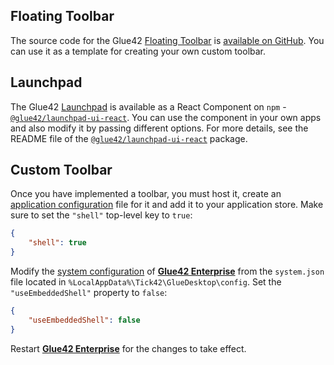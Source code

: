 ## Floating Toolbar

The source code for the Glue42 [Floating Toolbar](../../../../glue42-concepts/glue42-toolbar/index.html#floating_toolbar) is [available on GitHub](https://github.com/Glue42/toolbar). You can use it as a template for creating your own custom toolbar.

## Launchpad

The Glue42 [Launchpad](../../../../glue42-concepts/glue42-toolbar/index.html#launchpad) is available as a React Component on `npm` - [`@glue42/launchpad-ui-react`](https://www.npmjs.com/package/@glue42/launchpad-ui-react). You can use the component in your own apps and also modify it by passing different options. For more details, see the README file of the [`@glue42/launchpad-ui-react`](https://www.npmjs.com/package/@glue42/launchpad-ui-react) package.

## Custom Toolbar

Once you have implemented a toolbar, you must host it, create an [application configuration](../../../../developers/configuration/application/index.html#application_configuration) file for it and add it to your application store. Make sure to set the `"shell"` top-level key to `true`:

```json
{
    "shell": true
}
```

Modify the [system configuration](../../../../developers/configuration/system/index.html) of [**Glue42 Enterprise**](https://glue42.com/enterprise/) from the `system.json` file located in `%LocalAppData%\Tick42\GlueDesktop\config`. Set the `"useEmbeddedShell"` property to `false`:

```json
{
    "useEmbeddedShell": false
}
```

Restart [**Glue42 Enterprise**](https://glue42.com/enterprise/) for the changes to take effect.